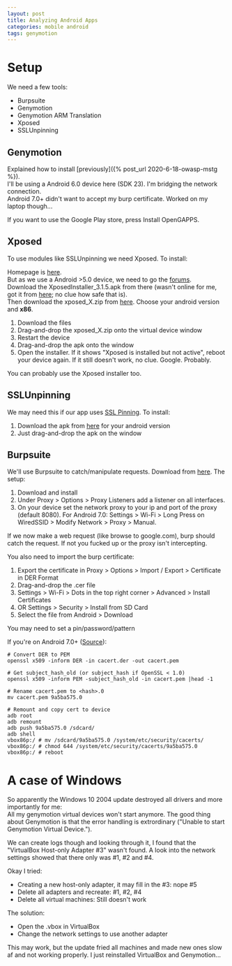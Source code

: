```yaml
---
layout: post
title: Analyzing Android Apps
categories: mobile android
tags: genymotion
---
```


# Setup
We need a few tools:
* Burpsuite
* Genymotion
* Genymotion ARM Translation
* Xposed
* SSLUnpinning

## Genymotion
Explained how to install [previously]({% post_url 2020-6-18-owasp-mstg %}).  
I'll be using a Android 6.0 device here (SDK 23). I'm bridging the network connection.  
Android 7.0+ didn't want to accept my burp certificate. Worked on my laptop though...

If you want to use the Google Play store, press Install OpenGAPPS.
## Xposed
To use modules like SSLUnpinning we need Xposed. To install:

Homepage is [here](https://repo.xposed.info/module/de.robv.android.xposed.installer).  
But as we use a Android >5.0 device, we need to go the [forums](https://forum.xda-developers.com/showthread.php?t=3034811).  
Download the XposedInstaller_3.1.5.apk from there (wasn't online for me, got it from [here](https://github.com/hvdwolf/JoyingBinRepo/blob/master/px5-Xposed/XposedInstaller_3.1.5.apk); no clue how safe that is).  
Then download the xposed_X.zip from [here](https://dl-xda.xposed.info/framework/). Choose your android version and **x86**.

1. Download the files
2. Drag-and-drop the xposed_X.zip onto the virtual device window
3. Restart the device
4. Drag-and-drop the apk onto the window
5. Open the installer. If it shows "Xposed is installed but not active", reboot your device again. If it still doesn't work, no clue. Google. Probably.

You can probably use the Xposed installer too.

## SSLUnpinning
We may need this if our app uses [SSL Pinning](https://owasp.org/www-community/controls/Certificate_and_Public_Key_Pinning). To install:

1. Download the apk from [here](https://github.com/ac-pm/SSLUnpinning_Xposed) for your android version
2. Just drag-and-drop the apk on the window

## Burpsuite
We'll use Burpsuite to catch/manipulate requests. Download from [here](https://portswigger.net/burp). The setup:

1. Download and install
2. Under Proxy > Options > Proxy Listeners add a listener on all interfaces.
3. On your device set the network proxy to your ip and port of the proxy (default 8080). For Android 7.0: Settings > Wi-Fi > Long Press on WiredSSID > Modify Network > Proxy > Manual.

If we now make a web request (like browse to google.com), burp should catch the request. If not you fucked up or the proxy isn't intercepting.

You also need to import the burp certificate: 
1. Export the certificate in Proxy > Options > Import / Export > Certificate in DER Format
2. Drag-and-drop the .cer file
3. Settings > Wi-Fi > Dots in the top right corner > Advanced > Install Certificates 
3. OR Settings > Security > Install from SD Card
4. Select the file from Android > Download

You may need to set a pin/password/pattern

If you're on Android 7.0+ ([Source](https://blog.ropnop.com/configuring-burp-suite-with-android-nougat/#tldr-cheatsheet)):
```
# Convert DER to PEM
openssl x509 -inform DER -in cacert.der -out cacert.pem

# Get subject_hash_old (or subject_hash if OpenSSL < 1.0)
openssl x509 -inform PEM -subject_hash_old -in cacert.pem |head -1

# Rename cacert.pem to <hash>.0
mv cacert.pem 9a5ba575.0

# Remount and copy cert to device
adb root
adb remount
adb push 9a5ba575.0 /sdcard/
adb shell
vbox86p:/ # mv /sdcard/9a5ba575.0 /system/etc/security/cacerts/
vbox86p:/ # chmod 644 /system/etc/security/cacerts/9a5ba575.0
vbox86p:/ # reboot
```

# A case of Windows
So apparently the Windows 10 2004 update destroyed all drivers and more importantly for me:  
All my genymotion virtual devices won't start anymore. The good thing about Genymotion is that the error handling is extrordinary ("Unable to start Genymotion Virtual Device.").

We can create logs though and looking through it, I found that the "VirtualBox Host-only Adapter #3" wasn't found. A look into the network settings showed that there only was #1, #2 and #4.

Okay I tried:
* Creating a new host-only adapter, it may fill in the #3: nope #5
* Delete all adapters and recreate: #1, #2, #4
* Delete all virtual machines: Still doesn't work

The solution:
* Open the .vbox in VirtualBox
* Change the network settings to use another adapter

This may work, but the update fried all machines and made new ones slow af and not working properly. I just reinstalled VirtualBox and Genymotion...